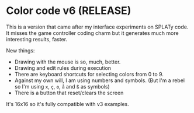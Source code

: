 # Color code v6 (RELEASE)

This is a version that came after my interface experiments on SPLATy code. It misses the game controller coding charm but it generates much more interesting results, faster.

New things:
- Drawing with the mouse is so, much, better.
- Drawing and edit rules during execution
- There are keyboard shortcuts for selecting colors from 0 to 9.
- Against my own will, I am using numbers and symbols. (But I'm a rebel so I'm using `x`, `ç`, `ʘ`, `å` and `ß` as symbols)
- There is a button that reset/clears the screen

It's 16x16 so it's fully compatible with v3 examples.
